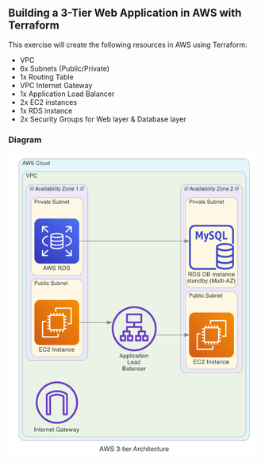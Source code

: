 ## Building a 3-Tier Web Application in AWS with Terraform
This exercise will create the following resources in AWS using Terraform:

* VPC
* 6x Subnets (Public/Private)
* 1x Routing Table
* VPC Internet Gateway
* 1x Application Load Balancer
* 2x EC2 instances
* 1x RDS instance
* 2x Security Groups for Web layer & Database layer


### Diagram
[![Exercise-1 Diagram][diagram]](#)



<!-- MARKDOWN LINKS & IMAGES -->
<!-- https://www.markdownguide.org/basic-syntax/#reference-style-links -->
[diagram]: diagram/diagram.png
